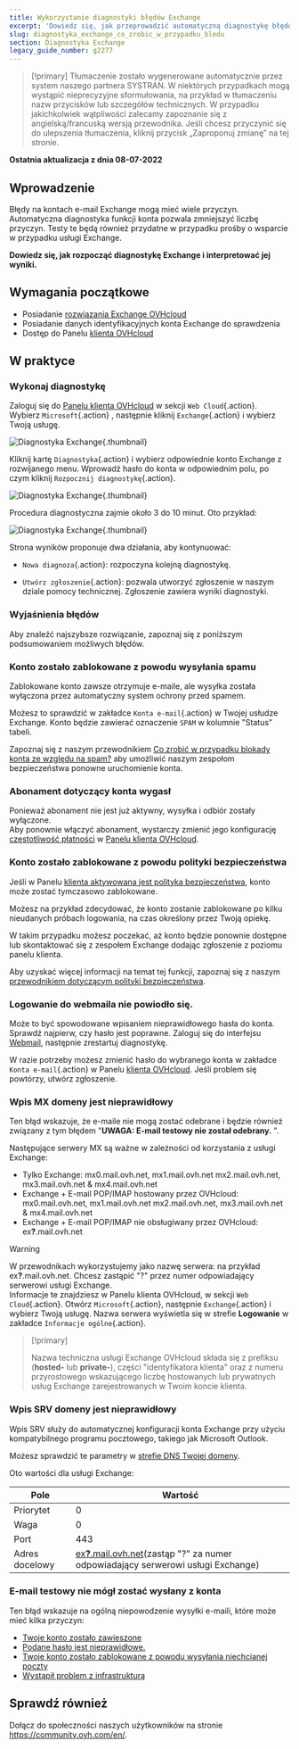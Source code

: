 ```yaml
---
title: Wykorzystanie diagnostyki błędów Exchange
excerpt: 'Dowiedz się, jak przeprowadzić automatyczną diagnostykę błędów na kontach Exchange'
slug: diagnostyka_exchange_co_zrobic_w_przypadku_bledu
section: Diagnostyka Exchange
legacy_guide_number: g2277
---
```


> [!primary]
> Tłumaczenie zostało wygenerowane automatycznie przez system naszego partnera SYSTRAN. W niektórych przypadkach mogą wystąpić nieprecyzyjne sformułowania, na przykład w tłumaczeniu nazw przycisków lub szczegółów technicznych. W przypadku jakichkolwiek wątpliwości zalecamy zapoznanie się z angielską/francuską wersją przewodnika. Jeśli chcesz przyczynić się do ulepszenia tłumaczenia, kliknij przycisk „Zaproponuj zmianę” na tej stronie.
>

**Ostatnia aktualizacja z dnia 08-07-2022**

## Wprowadzenie

Błędy na kontach e-mail Exchange mogą mieć wiele przyczyn. Automatyczna diagnostyka funkcji konta pozwala zmniejszyć liczbę przyczyn. Testy te będą również przydatne w przypadku prośby o wsparcie w przypadku usługi Exchange.

**Dowiedz się, jak rozpocząć diagnostykę Exchange i interpretować jej wyniki.**

## Wymagania początkowe

- Posiadanie [rozwiązania Exchange OVHcloud](https://www.ovhcloud.com/pl/emails/hosted-exchange/)
- Posiadanie danych identyfikacyjnych konta Exchange do sprawdzenia
- Dostęp do Panelu [klienta OVHcloud](https://www.ovh.com/auth/?action=gotomanager&from=https://www.ovh.pl/&ovhSubsidiary=pl)

## W praktyce

### Wykonaj diagnostykę

Zaloguj się do [Panelu klienta OVHcloud](https://www.ovh.com/auth/?action=gotomanager&from=https://www.ovh.pl/&ovhSubsidiary=pl) w sekcji `Web Cloud`{.action}. Wybierz `Microsoft`{.action} , następnie kliknij `Exchange`{.action} i wybierz Twoją usługę.

![Diagnostyka Exchange](images/img_4450.png){.thumbnail}

Kliknij kartę `Diagnostyka`{.action} i wybierz odpowiednie konto Exchange z rozwijanego menu. Wprowadź hasło do konta w odpowiednim polu, po czym kliknij `Rozpocznij diagnostykę`{.action}.

![Diagnostyka Exchange](images/img_4451.png){.thumbnail}

Procedura diagnostyczna zajmie około 3 do 10 minut. Oto przykład:

![Diagnostyka Exchange](images/img_4471.png){.thumbnail}

Strona wyników proponuje dwa działania, aby kontynuować:

- `Nowa diagnoza`{.action}: rozpoczyna kolejną diagnostykę.

- `Utwórz zgłoszenie`{.action}: pozwala utworzyć zgłoszenie w naszym dziale pomocy technicznej. Zgłoszenie zawiera wyniki diagnostyki.

### Wyjaśnienia błędów

Aby znaleźć najszybsze rozwiązanie, zapoznaj się z poniższym podsumowaniem możliwych błędów.

### Konto zostało zablokowane z powodu wysyłania spamu <a name="blocked"></a>

Zablokowane konto zawsze otrzymuje e-maile, ale wysyłka została wyłączona przez automatyczny system ochrony przed spamem.

Możesz to sprawdzić w zakładce `Konta e-mail`{.action} w Twojej usłudze Exchange. Konto będzie zawierać oznaczenie `SPAM` w kolumnie "Status" tabeli.

Zapoznaj się z naszym przewodnikiem [Co zrobić w przypadku blokady konta ze względu na spam?](../blokada-za-spam/) aby umożliwić naszym zespołom bezpieczeństwa ponowne uruchomienie konta.

### Abonament dotyczący konta wygasł <a name="expired"></a>

Ponieważ abonament nie jest już aktywny, wysyłka i odbiór zostały wyłączone.<br>
Aby ponownie włączyć abonament, wystarczy zmienić jego konfigurację [częstotliwość płatności](https://docs.ovh.com/pl/microsoft-collaborative-solutions/zarzadzanie-fakturowanie-exchange/#periodicity) w [Panelu klienta OVHcloud](https://www.ovh.com/auth/?action=gotomanager&from=https://www.ovh.pl/&ovhSubsidiary=pl).

### Konto zostało zablokowane z powodu polityki bezpieczeństwa

Jeśli w Panelu [klienta aktywowana jest polityka bezpieczeństwa](https://www.ovh.com/auth/?action=gotomanager&from=https://www.ovh.pl/&ovhSubsidiary=pl), konto może zostać tymczasowo zablokowane.

Możesz na przykład zdecydować, że konto zostanie zablokowane po kilku nieudanych próbach logowania, na czas określony przez Twoją opiekę.

W takim przypadku możesz poczekać, aż konto będzie ponownie dostępne lub skontaktować się z zespołem Exchange dodając zgłoszenie z poziomu panelu klienta.

Aby uzyskać więcej informacji na temat tej funkcji, zapoznaj się z naszym [przewodnikiem dotyczącym polityki bezpieczeństwa](../zarzadzanie-polityka-bezpieczenstwa-exchange/).

### Logowanie do webmaila nie powiodło się. <a name="password"></a>

Może to być spowodowane wpisaniem nieprawidłowego hasła do konta. Sprawdź najpierw, czy hasło jest poprawne. Zaloguj się do interfejsu [Webmail](../exchange_2016_przewodnik_dotyczacy_korzystania_z_outlook_web_app/), następnie zrestartuj diagnostykę.

W razie potrzeby możesz zmienić hasło do wybranego konta w zakładce `Konta e-mail`{.action} w Panelu [klienta OVHcloud](https://www.ovh.com/auth/?action=gotomanager&from=https://www.ovh.pl/&ovhSubsidiary=pl). Jeśli problem się powtórzy, utwórz zgłoszenie.

### Wpis MX domeny jest nieprawidłowy

Ten błąd wskazuje, że e-maile nie mogą zostać odebrane i będzie również związany z tym błędem "**UWAGA: E-mail testowy nie został odebrany.** ".

Następujące serwery MX są ważne w zależności od korzystania z usługi Exchange:

- Tylko Exchange: mx0.mail.ovh.net, mx1.mail.ovh.net mx2.mail.ovh.net, mx3.mail.ovh.net & mx4.mail.ovh.net
- Exchange + E-mail POP/IMAP hostowany przez OVHcloud: mx0.mail.ovh.net, mx1.mail.ovh.net mx2.mail.ovh.net, mx3.mail.ovh.net & mx4.mail.ovh.net
- Exchange + E-mail POP/IMAP nie obsługiwany przez OVHcloud: ex<b>?</b>.mail.ovh.net

<a name="hostname"></a>

> [!warning]
> W przewodnikach wykorzystujemy jako nazwę serwera: na przykład ex<b>?</b>.mail.ovh.net. Chcesz zastąpić "?" przez numer odpowiadający serwerowi usługi Exchange.<br>
> Informacje te znajdziesz w Panelu klienta OVHcloud, w sekcji `Web Cloud`{.action}.  Otwórz `Microsoft`{.action}, następnie `Exchange`{.action} i wybierz Twoją usługę. Nazwa serwera wyświetla się w strefie **Logowanie** w zakładce `Informacje ogólne`{.action}.
>

> [!primary]
>
> Nazwa techniczna usługi Exchange OVHcloud składa się z prefiksu (**hosted-** lub **private-**), części "identyfikatora klienta" oraz z numeru przyrostowego wskazującego liczbę hostowanych lub prywatnych usług Exchange zarejestrowanych w Twoim koncie klienta.
>

### Wpis SRV domeny jest nieprawidłowy

Wpis SRV służy do automatycznej konfiguracji konta Exchange przy użyciu kompatybilnego programu pocztowego, takiego jak Microsoft Outlook.

Możesz sprawdzić te parametry w [strefie DNS Twojej domeny](../../domains/hosting_www_jak_edytowac_strefe_dns/).

Oto wartości dla usługi Exchange:

Pole | Wartość
------------ | -------------
Priorytet | 0
Waga | 0
Port | 443
Adres docelowy | [ex<b>?</b>.mail.ovh.net](#hostname)(zastąp "?" za numer odpowiadający serwerowi usługi Exchange)

### E-mail testowy nie mógł zostać wysłany z konta

Ten błąd wskazuje na ogólną niepowodzenie wysyłki e-maili, które może mieć kilka przyczyn:

- [Twoje konto zostało zawieszone](#expired)
- [Podane hasło jest nieprawidłowe.](#password)
- [Twoje konto zostało zablokowane z powodu wysyłania niechcianej poczty](#blocked)
- [Wystąpił problem z infrastrukturą](https://web-cloud.status-ovhcloud.com/)

## Sprawdź również

Dołącz do społeczności naszych użytkowników na stronie <https://community.ovh.com/en/>.
